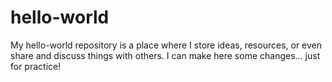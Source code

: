 # hello-world
My hello-world repository is a place where I store ideas, resources, or even share and discuss things with others.
I can make here some changes... just for practice!
